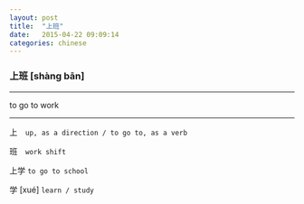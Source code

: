 ```yaml
---
layout: post
title:  "上班"
date:   2015-04-22 09:09:14
categories: chinese
---
```

### 上班 [shàng bān]
-----------

to go to work

-----------

上　`up, as a direction / to go to, as a verb`

班　`work shift`

上学 `to go to school`

学 [xué] `learn / study`




